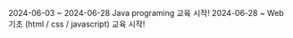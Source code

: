 2024-06-03 ~ 2024-06-28 Java programing 교육 시작!
2024-06-28 ~ Web 기초 (html / css / javascript) 교육 시작!
